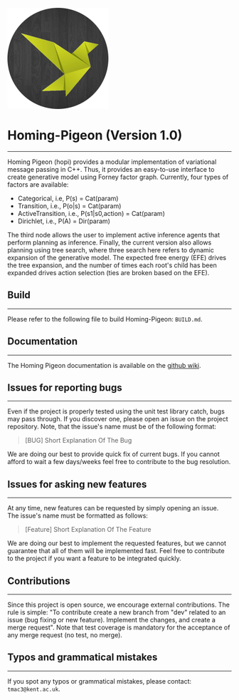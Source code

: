 ![HoPi logo](hopi-logo.png)

# Homing-Pigeon (Version 1.0)

----------------------
Homing Pigeon (hopi) provides a modular implementation of variational message passing in C++. Thus, it provides an 
easy-to-use interface to create generative model using Forney factor graph. Currently, four types of factors are 
available:
- Categorical, i.e, P(s) = Cat(param)
- Transition, i.e., P(o|s) = Cat(param)
- ActiveTransition, i.e., P(s1|s0,action) = Cat(param)
- Dirichlet, i.e., P(A) = Dir(param)

The third node allows the user to implement active inference agents that perform planning as inference. Finally, the
current version also allows planning using tree search, where three search here refers to dynamic expansion of the 
generative model. The expected free energy (EFE) drives the tree expansion, and the number of times each root's child
has been expanded drives action selection (ties are broken based on the EFE).

## Build

----------------------

Please refer to the following file to build Homing-Pigeon: `BUILD.md`.

## Documentation

----------------------

The Homing Pigeon documentation is available on the [github wiki](https://github.com/ChampiB/Homing-Pigeon/wiki).

## Issues for reporting bugs

----------------------
Even if the project is properly tested using the unit test library catch, bugs may pass through. If you 
discover one, please open an issue on the project repository. Note, that the issue's name must be of the following 
format:

> [BUG] Short Explanation Of The Bug

We are doing our best to provide quick fix of current bugs. If you cannot afford to wait a few days/weeks feel free to 
contribute to the bug resolution.

## Issues for asking new features

----------------------
At any time, new features can be requested by simply opening an issue. The issue's name must be formatted as follows:

> [Feature] Short Explanation Of The Feature

We are doing our best to implement the requested features, but we cannot guarantee that all of them will be implemented
fast. Feel free to contribute to the project if you want a feature to be integrated quickly.

## Contributions

----------------------
Since this project is open source, we encourage external contributions. The rule is simple: "To contribute create a new 
branch from "dev" related to an issue (bug fixing or new feature). Implement the changes, and create a merge request".
Note that test coverage is mandatory for the acceptance of any merge request (no test, no merge).

## Typos and grammatical mistakes 

----------------------

If you spot any typos or grammatical mistakes, please contact: ```tmac3@kent.ac.uk```.
